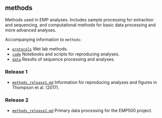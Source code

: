 ## methods

Methods used in EMP analyses. Includes sample processing for extraction and sequencing, and computational methods for basic data processing and more advanced analyses. 

Accompanying information to `methods`:

* [`protocols`](https://github.com/biocore/emp/tree/master/protocols) Wet lab methods.
* [`code`](https://github.com/biocore/emp/tree/master/code) Notebooks and scripts for reproducing analyses.
* [`data`](https://github.com/biocore/emp/tree/master/data) Results of sequence processing and analyses.

### Release 1

* [`methods_release1.md`](https://github.com/biocore/emp/blob/master/methods/methods_release1.md) Information for reproducing analyses and figures in Thompson et al. (2017).

### Release 2

* [`methods_release2.md`](https://github.com/biocore/emp/blob/master/methods/methods_release2.md) Primary data processing for the EMP500 project.
